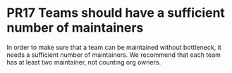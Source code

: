 # PR17 Teams should have a sufficient number of maintainers

In order to make sure that a team can be maintained without bottleneck, it needs
a sufficient number of maintainers. We recommend that each team has at least two
maintainer, not counting org owners.
